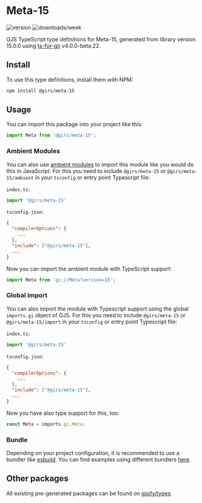 
# Meta-15

![version](https://img.shields.io/npm/v/@girs/meta-15)
![downloads/week](https://img.shields.io/npm/dw/@girs/meta-15)


GJS TypeScript type definitions for Meta-15, generated from library version 15.0.0 using [ts-for-gir](https://github.com/gjsify/ts-for-gir) v4.0.0-beta.22.


## Install

To use this type definitions, install them with NPM:
```bash
npm install @girs/meta-15
```

## Usage

You can import this package into your project like this:
```ts
import Meta from '@girs/meta-15';
```

### Ambient Modules

You can also use [ambient modules](https://github.com/gjsify/ts-for-gir/tree/main/packages/cli#ambient-modules) to import this module like you would do this in JavaScript.
For this you need to include `@girs/meta-15` or `@girs/meta-15/ambient` in your `tsconfig` or entry point Typescript file:

`index.ts`:
```ts
import '@girs/meta-15'
```

`tsconfig.json`:
```json
{
  "compilerOptions": {
    ...
  },
  "include": ["@girs/meta-15"],
  ...
}
```

Now you can import the ambient module with TypeScript support: 

```ts
import Meta from 'gi://Meta?version=15';
```

### Global import

You can also import the module with Typescript support using the global `imports.gi` object of GJS.
For this you need to include `@girs/meta-15` or `@girs/meta-15/import` in your `tsconfig` or entry point Typescript file:

`index.ts`:
```ts
import '@girs/meta-15'
```

`tsconfig.json`:
```json
{
  "compilerOptions": {
    ...
  },
  "include": ["@girs/meta-15"],
  ...
}
```

Now you have also type support for this, too:

```ts
const Meta = imports.gi.Meta;
```

### Bundle

Depending on your project configuration, it is recommended to use a bundler like [esbuild](https://esbuild.github.io/). You can find examples using different bundlers [here](https://github.com/gjsify/ts-for-gir/tree/main/examples).

## Other packages

All existing pre-generated packages can be found on [gjsify/types](https://github.com/gjsify/types).

